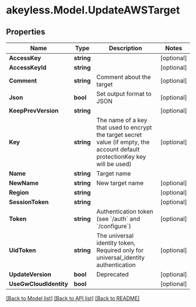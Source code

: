 # akeyless.Model.UpdateAWSTarget

## Properties

Name | Type | Description | Notes
------------ | ------------- | ------------- | -------------
**AccessKey** | **string** |  | [optional] 
**AccessKeyId** | **string** |  | [optional] 
**Comment** | **string** | Comment about the target | [optional] 
**Json** | **bool** | Set output format to JSON | [optional] 
**KeepPrevVersion** | **string** |  | [optional] 
**Key** | **string** | The name of a key that used to encrypt the target secret value (if empty, the account default protectionKey key will be used) | [optional] 
**Name** | **string** | Target name | 
**NewName** | **string** | New target name | [optional] 
**Region** | **string** |  | [optional] 
**SessionToken** | **string** |  | [optional] 
**Token** | **string** | Authentication token (see &#x60;/auth&#x60; and &#x60;/configure&#x60;) | [optional] 
**UidToken** | **string** | The universal identity token, Required only for universal_identity authentication | [optional] 
**UpdateVersion** | **bool** | Deprecated | [optional] 
**UseGwCloudIdentity** | **bool** |  | [optional] 

[[Back to Model list]](../README.md#documentation-for-models) [[Back to API list]](../README.md#documentation-for-api-endpoints) [[Back to README]](../README.md)

